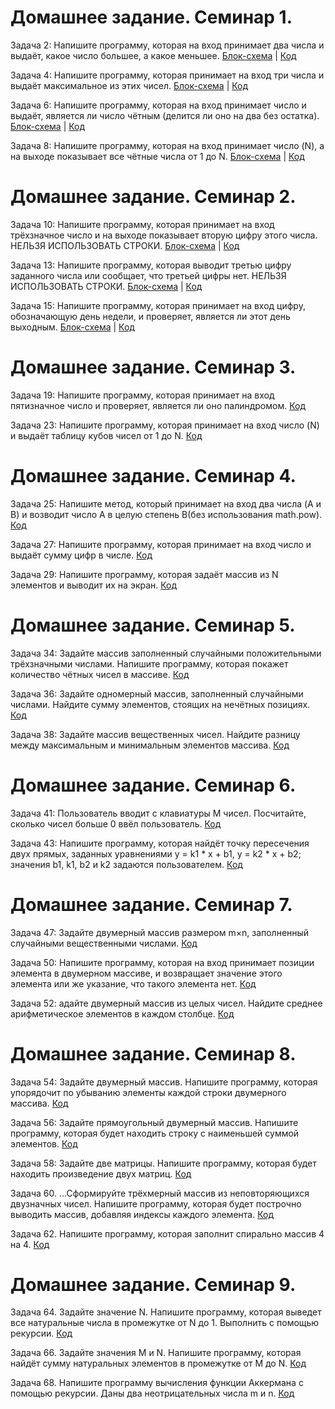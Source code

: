 # Домашнее задание. Семинар 1.

Задача 2: Напишите программу, которая на вход принимает два числа и выдаёт, какое число большее, а какое меньшее.
[Блок-схема](Homework1/diagram.drawio.png) | [Код](Homework1/Program.cs)

Задача 4: Напишите программу, которая принимает на вход три числа и выдаёт максимальное из этих чисел.
[Блок-схема](Homework1_4/diagram.drawio.png) | [Код](Homework1_4/Program.cs)

Задача 6: Напишите программу, которая на вход принимает число и выдаёт, является ли число чётным (делится ли оно на два без остатка).
[Блок-схема](Homework1_6/diagram.drawio.png) | [Код](Homework1_6/Program.cs)

Задача 8: Напишите программу, которая на вход принимает число (N), а на выходе показывает все чётные числа от 1 до N.
[Блок-схема](Homework1_8/diagram.drawio.png) | [Код](Homework1_8/Program.cs)

# Домашнее задание. Семинар 2.

Задача 10: Напишите программу, которая принимает на вход трёхзначное число и на выходе показывает вторую цифру этого числа. НЕЛЬЗЯ ИСПОЛЬЗОВАТЬ СТРОКИ.
[Блок-схема](Homework2_10/diagram.drawio.png) | [Код](Homework2_10/Program.cs)

Задача 13: Напишите программу, которая выводит третью цифру заданного числа или сообщает, что третьей цифры нет. НЕЛЬЗЯ ИСПОЛЬЗОВАТЬ СТРОКИ.
[Блок-схема](Homework2_13/diagram.drawio.png) | [Код](Homework2_13/Program.cs)

Задача 15: Напишите программу, которая принимает на вход цифру, обозначающую день недели, и проверяет, является ли этот день выходным.
[Блок-схема](Homework2_15/diagram.drawio.png) | [Код](Homework2_15/Program.cs)

# Домашнее задание. Семинар 3.

Задача 19: Напишите программу, которая принимает на вход пятизначное число и проверяет, является ли оно палиндромом.
[Код](Homework3_19/Program.cs)

Задача 23: Напишите программу, которая принимает на вход число (N) и выдаёт таблицу кубов чисел от 1 до N.
[Код](Homework3_23/Program.cs)

# Домашнее задание. Семинар 4.

Задача 25: Напишите метод, который принимает на вход два числа (A и B) и возводит число A в целую степень B(без использования math.pow).
[Код](Homework4_25/Program.cs)

Задача 27: Напишите программу, которая принимает на вход число и выдаёт сумму цифр в числе.
[Код](Homework4_27/Program.cs)

Задача 29: Напишите программу, которая задаёт массив из N элементов и выводит их на экран.
[Код](Homework4_29/Program.cs)

# Домашнее задание. Семинар 5.

Задача 34: Задайте массив заполненный случайными положительными трёхзначными числами. Напишите программу, которая покажет количество чётных чисел в массиве.
[Код](Homework5_34/Program.cs)

Задача 36: Задайте одномерный массив, заполненный случайными числами. Найдите сумму элементов, стоящих на нечётных позициях.
[Код](Homework5_36/Program.cs)

Задача 38: Задайте массив вещественных чисел. Найдите разницу между максимальным и минимальным элементов массива.
[Код](Homework5_38/Program.cs)

# Домашнее задание. Семинар 6.

Задача 41: Пользователь вводит с клавиатуры M чисел. Посчитайте, сколько чисел больше 0 ввёл пользователь.
[Код](Homework6_41/Program.cs)

Задача 43: Напишите программу, которая найдёт точку пересечения двух прямых, заданных уравнениями y = k1 * x + b1, y = k2 * x + b2; значения b1, k1, b2 и k2 задаются пользователем.
[Код](Homework6_43/Program.cs)

# Домашнее задание. Семинар 7.

Задача 47: Задайте двумерный массив размером m×n, заполненный случайными вещественными числами.
[Код](Homework7_47/Program.cs)

Задача 50: Напишите программу, которая на вход принимает позиции элемента в двумерном массиве, и возвращает значение этого элемента или же указание, что такого элемента нет.
[Код](Homework7_50/Program.cs)

Задача 52: адайте двумерный массив из целых чисел. Найдите среднее арифметическое элементов в каждом столбце.
[Код](Homework7_52/Program.cs)

# Домашнее задание. Семинар 8.

Задача 54: Задайте двумерный массив. Напишите программу, которая упорядочит по убыванию элементы каждой строки двумерного массива.
[Код](Homework8_54/Program.cs)

Задача 56: Задайте прямоугольный двумерный массив. Напишите программу, которая будет находить строку с наименьшей суммой элементов.
[Код](Homework8_56/Program.cs)

Задача 58: Задайте две матрицы. Напишите программу, которая будет находить произведение двух матриц.
[Код](Homework8_58/Program.cs)

Задача 60. ...Сформируйте трёхмерный массив из неповторяющихся двузначных чисел. Напишите программу, которая будет построчно выводить массив, добавляя индексы каждого элемента.
[Код](Homework8_60/Program.cs)

Задача 62. Напишите программу, которая заполнит спирально массив 4 на 4.
[Код](Homework8_62/Program.cs)

# Домашнее задание. Семинар 9.

Задача 64. Задайте значение N. Напишите программу, которая выведет все натуральные числа в промежутке от N до 1. Выполнить с помощью рекурсии.
[Код](Homework9_64/Program.cs)

Задача 66. Задайте значения M и N. Напишите программу, которая найдёт сумму натуральных элементов в промежутке от M до N.
[Код](Homework9_66/Program.cs)

Задача 68. Напишите программу вычисления функции Аккермана с помощью рекурсии. Даны два неотрицательных числа m и n.
[Код](Homework9_68/Program.cs)